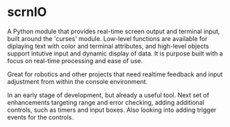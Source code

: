 scrnIO
======

A Python module that provides real-time screen output and terminal input, built around the 'curses' module.
Low-level functions are available for diplaying text with color and terminal attributes, and high-level
objects support intutive input and dynamic display of data. It is purpose built with a focus on real-time
processing and ease of use.

Great for robotics and other projects that need realtime feedback and input adjustment from within the
console environment.

In an early stage of development, but already a useful tool.  Next set of enhancements targeting range and
error checking, adding additional controls, such as timers and input boxes.  Also looking into adding trigger
events for the controls.
